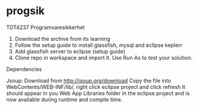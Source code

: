 progsik
=======

TDT4237 Programvaresikkerhet

1. Download the archive from its learning
2. Follow the setup guide to install glassfish, mysql and eclipse keplerr
3. Add glassfish server to eclipse (setup guide)
4. Clone repo in workspace and import it. Use Run As to test your solution.

Dependencies

Jsoup: Download from http://jsoup.org/download
Copy the file into WebContents/WEB-INF/lib/, right click eclipse project and click refresh
It should appear in you Web App Libraries folder in the eclipse project and is now available during runtime and compile time.
